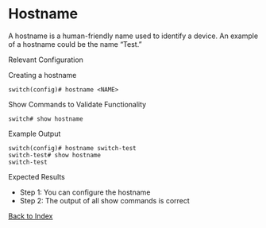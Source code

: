 # Hostname

A hostname is a human-friendly name used to identify a device. An example of a hostname could be the name “Test.” 

Relevant Configuration 

Creating a hostname 

```
switch(config)# hostname <NAME>
```

Show Commands to Validate Functionality 

```
switch# show hostname
```

Example Output 

```
switch(config)# hostname switch-test
switch-test# show hostname
switch-test
```

Expected Results 

* Step 1: You can configure the hostname
* Step 2: The output of all show commands is correct  

[Back to Index](#index)


